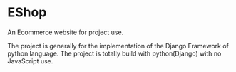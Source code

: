 # EShop
An Ecommerce website for project use.

The project is generally for the implementation of the Django Framework of python language. The project is totally build with python(Django) 
with no JavaScript use. 
